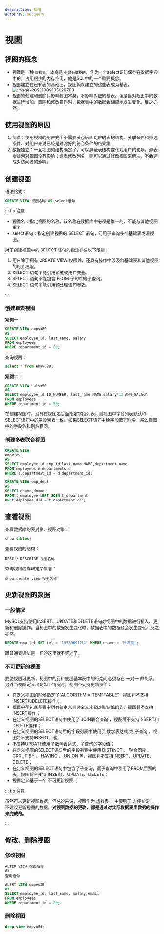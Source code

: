 ```yaml
---
description: 视图
autoPrev: subquery
---
```


# 视图

## 视图的概念

* 视图是一种 `虚拟表`，本身是 `不具有数据的`，作为一个select语句保存在数据字典中的。占用很少的内存空间，他是SQL中的一个重要概念。
* 视图建立在已有表的基础上，视图赖以建立的这些表成为基表。
  ![image-20221009105029763](http://img.zxqs.top/20221009105038.png)
* 视图的创建和删除只影响视图本身，不影响对应的基表。但是当对视图中的数据进行增加、删除和修改操作时，数据表中的数据会相应地发生变化，反之亦然。

## 使用视图的原因

1. 简单：使用视图的用户完全不需要关心后面对应的表的结构、关联条件和筛选条件、对用户来说已经是过滤好的符合条件的结果集
2. 数据独立：一旦视图的结构确定了，可以屏蔽表结构变化对用户的影响，源表增加列对视图没有影响；源表修改列名，则可以通过修改视图来解决，不会造成对访问者的影响。

## 创建视图

语法格式：

```sql
CREATE VIEW 视图名称 AS select语句
```

::: tip 注意

* 视图名：指定视图的名称，该名称在数据库中必须是惟一的，不能与其他视图重名
* select语句：指定创建视图的 SELECT 语句，可用于查询多个基础表或源视图。

对于创建视图中的 SELECT 语句的指定存在以下限制：

1. 用户除了拥有 CREATE VIEW 权限外，还具有操作中涉及的基础表和其他视图的相关权限。
2. SELECT 语句不能引用系统或用户变量。
3. SELECT 语句不能包含 FROM 子句中的子查询。
4. SELECT 语句不能引用预处理语句参数。

:::

### 创建单表视图

**案例一：**

```sql
CREATE VIEW empvu80 
AS
SELECT employee_id, last_name, salary 
FROM employees 
WHERE department_id = 80;
```

查询视图：

```sql
select * from empvu80;
```

**案例二：**

```sql
CREATE VIEW salvu50 
AS
SELECT employee_id ID_NUMBER, last_name NAME,salary*12 ANN_SALARY 
FROM employees 
WHERE department_id = 50;
```

在创建视图时，没有在视图名后面指定字段列表，则视图中字段列表默认和SELECT语句中的字段列表一致。如果SELECT语句中给字段取了别名，那么视图中的字段名和别名相同。

### 创建多表联合视图

```sql
CREATE VIEW 
empview 
AS 
SELECT employee_id emp_id,last_name NAME,department_name 
FROM employees e,departments d 
WHERE e.department_id = d.department_id;
```

```sql
CREATE VIEW emp_dept 
AS
SELECT ename,dname 
FROM t_employee LEFT JOIN t_department 
ON t_employee.did = t_department.did;
```

## 查看视图

查看数据库的表对象、视图对象：

```sql
show tables;
```

查看视图的结构：
```text
DESC / DESCRIBE 视图名称
```

查询视图的详细定义信息：
```text
show create view 视图名称
```

## 更新视图的数据

### 一般情况

MySQL支持使用INSERT、UPDATE和DELETE语句对视图中的数据进行插入、更新和删除操作。当视图中的数据发生变化时，数据表中的数据也会发生变化，反之亦然。

```sql
UPDATE emp_tel SET tel = '13789091234' WHERE ename = '孙洪亮';
```
跟普通表语法是一样的这里就不赘述了。

### 不可更新的视图

要使视图可更新，视图中的行和底层基本表中的行之间必须存在 一对一 的关系。另外当视图定义出现如下情况时，视图不支持更新操作：

* 在定义视图的时候指定了“ALGORITHM = TEMPTABLE”，视图将不支持INSERT和DELETE操作；
* 视图中不包含基表中所有被定义为非空又未指定默认值的列，视图将不支持INSERT操作；
* 在定义视图的SELECT语句中使用了 JOIN联合查询 ，视图将不支持INSERT和DELETE操作；
* 在定义视图的SELECT语句后的字段列表中使用了 数学表达式 或 子查询 ，视图将不支持INSERT，也
* 不支持UPDATE使用了数学表达式、子查询的字段值；
* 在定义视图的SELECT语句后的字段列表中使用 DISTINCT 、 聚合函数 、 GROUP BY 、 HAVING 、 UNION 等，视图将不支持INSERT、UPDATE、DELETE；
* 在定义视图的SELECT语句中包含了子查询，而子查询中引用了FROM后面的表，视图将不支持 INSERT、UPDATE、DELETE；
* 视图定义基于一个 不可更新视图 ；

::: tip 注意

虽然可以更新视图数据，但总的来说，视图作为 虚拟表 ，主要用于 方便查询 ，不建议更新视图的数据。**对视图数据的更改，都是通过对实际数据表里数据的操作来完成的。**

:::

## 修改、删除视图

### 修改视图

```text
ALTER VIEW 视图名称 
AS
查询语句
```

```sql
ALERT VIEW empvu80 
AS
SELECT employee_id, last_name, salary,email
FROM employees 
WHERE department_id = 80;
```

### 删除视图

```sql
drop view empvu80;
```
